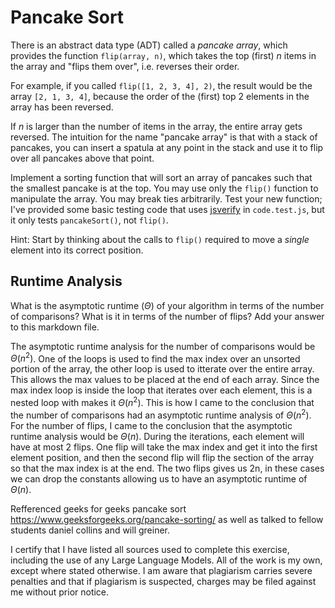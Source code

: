 # Pancake Sort

There is an abstract data type (ADT) called a *pancake array*, which provides
the function `flip(array, n)`, which takes the top (first) $n$ items in the
array and "flips them over", i.e. reverses their order.

For example, if you called `flip([1, 2, 3, 4], 2)`, the result would
be the array  `[2, 1, 3, 4]`, because the order of the (first) top 2
elements in the array has been reversed.

If $n$ is larger than the number of items in the array, the entire array gets
reversed. The intuition for the name "pancake array" is that with a stack of
pancakes, you can insert a spatula at any point in the stack and use it to flip
over all pancakes above that point.

Implement a sorting function that will sort an array of pancakes such that the
smallest pancake is at the top. You may use only the `flip()` function to
manipulate the array. You may break ties arbitrarily. Test your new function;
I've provided some basic testing code that uses
[jsverify](https://jsverify.github.io/) in `code.test.js`, but it only tests
`pancakeSort()`, not `flip()`.

Hint: Start by thinking about the calls to `flip()` required to move a *single*
element into its correct position.

## Runtime Analysis

What is the asymptotic runtime ($\Theta$) of your algorithm in terms of the
number of comparisons? What is it in terms of the number of flips? Add your
answer to this markdown file.

The asymptotic runtime analysis for the number of comparisons would be $\Theta(n^2)$. One of the loops is used to find the max index over an unsorted portion of the array, the other loop is used to itterate over the entire array. This allows the max values to be placed at the end of each array. Since the max index loop is inside the loop that iterates over each element, this is a nested loop with makes it $\Theta(n^2)$. This is how I came to the conclusion that the number of comparisons had an asymptotic runtime analysis of $\Theta(n^2)$. For the number of flips, I came to the conclusion that the asymptotic runtime analysis would be $\Theta(n)$. During the iterations, each element will have at most 2 flips. One flip will take the max index and get it into the first element position, and then the second flip will flip the section of the array so that the max index is at the end. The two flips gives us 2n, in these cases we can drop the constants allowing us to have an asymptotic runtime of $\Theta(n)$. 

Refferenced geeks for geeks pancake sort https://www.geeksforgeeks.org/pancake-sorting/ as well as talked to fellow students daniel collins and will greiner. 

I certify that I have listed all sources used to complete this exercise, including the use
of any Large Language Models. All of the work is my own, except where stated
otherwise. I am aware that plagiarism carries severe penalties and that if plagiarism is
suspected, charges may be filed against me without prior notice.




